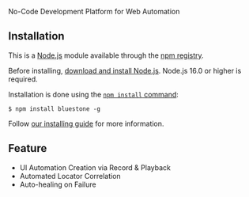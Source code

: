No-Code Development Platform for Web Automation

## Installation

This is a [Node.js](https://nodejs.org/en/) module available through the
[npm registry](https://www.npmjs.com/).

Before installing, [download and install Node.js](https://nodejs.org/en/download/).
Node.js 16.0 or higher is required.

Installation is done using the
[`npm install` command](https://docs.npmjs.com/getting-started/installing-npm-packages-locally):

```console
$ npm install bluestone -g
```

Follow [our installing guide](/doc/tutorial/Prerequisites.md)
for more information.

## Feature
* UI Automation Creation via Record & Playback
* Automated Locator Correlation
* Auto-healing on Failure

